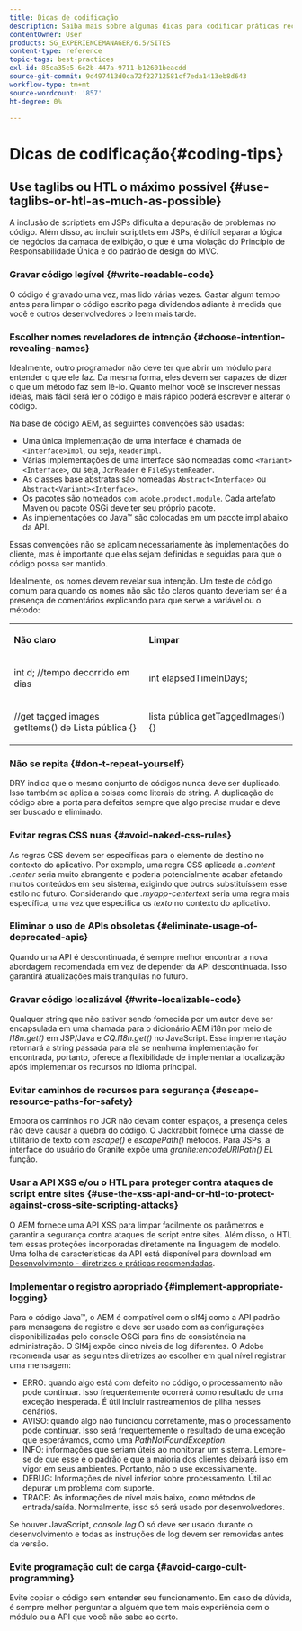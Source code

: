 ```yaml
---
title: Dicas de codificação
description: Saiba mais sobre algumas dicas para codificar práticas recomendadas no Adobe Experience Manager.
contentOwner: User
products: SG_EXPERIENCEMANAGER/6.5/SITES
content-type: reference
topic-tags: best-practices
exl-id: 85ca35e5-6e2b-447a-9711-b12601beacdd
source-git-commit: 9d497413d0ca72f22712581cf7eda1413eb8d643
workflow-type: tm+mt
source-wordcount: '857'
ht-degree: 0%

---
```


# Dicas de codificação{#coding-tips}

## Use taglibs ou HTL o máximo possível {#use-taglibs-or-htl-as-much-as-possible}

A inclusão de scriptlets em JSPs dificulta a depuração de problemas no código. Além disso, ao incluir scriptlets em JSPs, é difícil separar a lógica de negócios da camada de exibição, o que é uma violação do Princípio de Responsabilidade Única e do padrão de design do MVC.

### Gravar código legível {#write-readable-code}

O código é gravado uma vez, mas lido várias vezes. Gastar algum tempo antes para limpar o código escrito paga dividendos adiante à medida que você e outros desenvolvedores o leem mais tarde.

### Escolher nomes reveladores de intenção {#choose-intention-revealing-names}

Idealmente, outro programador não deve ter que abrir um módulo para entender o que ele faz. Da mesma forma, eles devem ser capazes de dizer o que um método faz sem lê-lo. Quanto melhor você se inscrever nessas ideias, mais fácil será ler o código e mais rápido poderá escrever e alterar o código.

Na base de código AEM, as seguintes convenções são usadas:


* Uma única implementação de uma interface é chamada de `<Interface>Impl`, ou seja, `ReaderImpl`.
* Várias implementações de uma interface são nomeadas como `<Variant><Interface>`, ou seja, `JcrReader` e `FileSystemReader`.
* As classes base abstratas são nomeadas `Abstract<Interface>` ou `Abstract<Variant><Interface>`.
* Os pacotes são nomeados `com.adobe.product.module`. Cada artefato Maven ou pacote OSGi deve ter seu próprio pacote.
* As implementações do Java™ são colocadas em um pacote impl abaixo da API.


Essas convenções não se aplicam necessariamente às implementações do cliente, mas é importante que elas sejam definidas e seguidas para que o código possa ser mantido.

Idealmente, os nomes devem revelar sua intenção. Um teste de código comum para quando os nomes não são tão claros quanto deveriam ser é a presença de comentários explicando para que serve a variável ou o método:

<table>
 <tbody>
  <tr>
   <td><p><strong>Não claro</strong></p> </td>
   <td><p><strong>Limpar</strong></p> </td>
  </tr>
  <tr>
   <td><p>int d; //tempo decorrido em dias</p> </td>
   <td><p>int elapsedTimeInDays;</p> </td>
  </tr>
  <tr>
   <td><p>//get tagged images<br /> getItems() de Lista pública {}</p> </td>
   <td><p>lista pública getTaggedImages() {}</p> </td>
  </tr>
 </tbody>
</table>

### Não se repita  {#don-t-repeat-yourself}

DRY indica que o mesmo conjunto de códigos nunca deve ser duplicado. Isso também se aplica a coisas como literais de string. A duplicação de código abre a porta para defeitos sempre que algo precisa mudar e deve ser buscado e eliminado.

### Evitar regras CSS nuas {#avoid-naked-css-rules}

As regras CSS devem ser específicas para o elemento de destino no contexto do aplicativo. Por exemplo, uma regra CSS aplicada a *.content .center* seria muito abrangente e poderia potencialmente acabar afetando muitos conteúdos em seu sistema, exigindo que outros substituíssem esse estilo no futuro. Considerando que *.myapp-centertext* seria uma regra mais específica, uma vez que especifica os *texto* no contexto do aplicativo.

### Eliminar o uso de APIs obsoletas {#eliminate-usage-of-deprecated-apis}

Quando uma API é descontinuada, é sempre melhor encontrar a nova abordagem recomendada em vez de depender da API descontinuada. Isso garantirá atualizações mais tranquilas no futuro.

### Gravar código localizável {#write-localizable-code}

Qualquer string que não estiver sendo fornecida por um autor deve ser encapsulada em uma chamada para o dicionário AEM i18n por meio de *I18n.get()* em JSP/Java e *CQ.I18n.get()* no JavaScript. Essa implementação retornará a string passada para ela se nenhuma implementação for encontrada, portanto, oferece a flexibilidade de implementar a localização após implementar os recursos no idioma principal.

### Evitar caminhos de recursos para segurança {#escape-resource-paths-for-safety}

Embora os caminhos no JCR não devam conter espaços, a presença deles não deve causar a quebra do código. O Jackrabbit fornece uma classe de utilitário de texto com *escape()* e *escapePath()* métodos. Para JSPs, a interface do usuário do Granite expõe uma *granite:encodeURIPath() EL* função.

### Usar a API XSS e/ou o HTL para proteger contra ataques de script entre sites {#use-the-xss-api-and-or-htl-to-protect-against-cross-site-scripting-attacks}

O AEM fornece uma API XSS para limpar facilmente os parâmetros e garantir a segurança contra ataques de script entre sites. Além disso, o HTL tem essas proteções incorporadas diretamente na linguagem de modelo. Uma folha de características da API está disponível para download em [Desenvolvimento - diretrizes e práticas recomendadas](/help/sites-developing/dev-guidelines-bestpractices.md).

### Implementar o registro apropriado {#implement-appropriate-logging}

Para o código Java™, o AEM é compatível com o slf4j como a API padrão para mensagens de registro e deve ser usado com as configurações disponibilizadas pelo console OSGi para fins de consistência na administração. O Slf4j expõe cinco níveis de log diferentes. O Adobe recomenda usar as seguintes diretrizes ao escolher em qual nível registrar uma mensagem:

* ERRO: quando algo está com defeito no código, o processamento não pode continuar. Isso frequentemente ocorrerá como resultado de uma exceção inesperada. É útil incluir rastreamentos de pilha nesses cenários.
* AVISO: quando algo não funcionou corretamente, mas o processamento pode continuar. Isso será frequentemente o resultado de uma exceção que esperávamos, como uma *PathNotFoundException*.
* INFO: informações que seriam úteis ao monitorar um sistema. Lembre-se de que esse é o padrão e que a maioria dos clientes deixará isso em vigor em seus ambientes. Portanto, não o use excessivamente.
* DEBUG: Informações de nível inferior sobre processamento. Útil ao depurar um problema com suporte.
* TRACE: As informações de nível mais baixo, como métodos de entrada/saída. Normalmente, isso só será usado por desenvolvedores.

Se houver JavaScript, *console.log* O só deve ser usado durante o desenvolvimento e todas as instruções de log devem ser removidas antes da versão.

### Evite programação cult de carga {#avoid-cargo-cult-programming}

Evite copiar o código sem entender seu funcionamento. Em caso de dúvida, é sempre melhor perguntar a alguém que tem mais experiência com o módulo ou a API que você não sabe ao certo.
